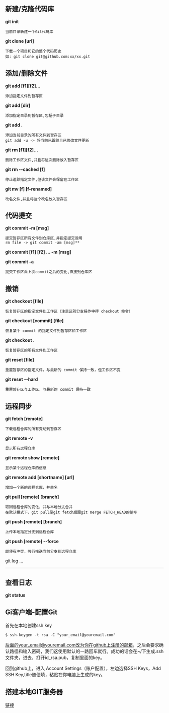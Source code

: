 ## 新建/克隆代码库

**git init**
	
	当前目录新建一个Git代码库
**git clone [url]**

	下载一个项目和它的整个代码历史
	如: git clone git@github.com:xx/xx.git

## 添加/删除文件
**git add [f1][f2]...**

	添加指定文件到暂存区
**git add [dir]**

	添加指定目录到暂存区,包括子目录
**git add .**
	
	添加当前目录的所有文件到暂存区
	git add -u -> 将当前已跟踪且已修改文件更新

**git rm [f1][f2]...**

	删除工作区文件,并且将这次删除放入暂存区
**git rm --cached [f]**

	停止追踪指定文件,但该文件会保留在工作区
**git mv [f] [f-renamed]**
	
	改名文件,并且将这个改名放入暂存区

## 代码提交
**git commit -m [msg]**

	提交暂存区所有文件到仓库区,并指定提交说明
	rm file -> git commit -am [msg]**
**git commit [f1] [f2] ... -m [msg]**

**git commit -a**

	提交工作区自上次commit之后的变化,直接到仓库区
## 撤销
**git checkout [file]**

	恢复暂存区的指定文件到工作区（注意区别分支操作中得 checkout 命令）
**git checkout [commit] [file]**

	恢复某个 commit 的指定文件到暂存区和工作区
**git checkout .**

	恢复暂存区的所有文件到工作区
**git reset [file]**
	
	重置暂存区的指定文件，与最新的 commit 保持一致，但工作区不变
**git reset --hard**

	重置暂存区与工作区，与最新的 commit 保持一致
## 远程同步
**git fetch [remote]**
	
	下载远程仓库的所有变动到暂存区
**git remote -v**

	显示所有远程仓库
**git remote show [remote]**
	
	显示某个远程仓库的信息
**git remote add [shortname] [url]**

	增加一个新的远程仓库，并命名
**git pull [remote] [branch]**

	取回远程仓库的变化，并与本地分支合并
	在默认模式下，git pull是git fetch后跟git merge FETCH_HEAD的缩写	
**git push [remote] [branch]**

	上传本地指定分支到远程仓库
**git push [remote] --force**

	即使有冲突，强行推送当前分支到远程仓库
	
git log ...
****


## 查看日志
**git status**

## Gi客户端-配置Git
首先在本地创建ssh key

	$ ssh-keygen -t rsa -C "your_email@youremail.com"
后面的your_email@youremail.com改为你在github上注册的邮箱，之后会要求确认路径和输入密码，我们这使用默认的一路回车就行。成功的话会在~/下生成.ssh文件夹，进去，打开id_rsa.pub，复制里面的key。

回到github上，进入 Account Settings（账户配置），左边选择SSH Keys，Add SSH Key,title随便填，粘贴在你电脑上生成的key。

## 搭建本地GIT服务器
[链接](https://www.liaoxuefeng.com/, "https://www.liaoxuefeng.com/")
